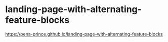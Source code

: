 # landing-page-with-alternating-feature-blocks

https://pena-prince.github.io/landing-page-with-alternating-feature-blocks
